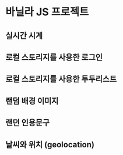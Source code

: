 # 바닐라 JS 프로젝트

## 실시간 시계
## 로컬 스토리지를 사용한 로그인
## 로컬 스토리지를 사용한 투두리스트
## 랜덤 배경 이미지
## 랜던 인용문구 
## 날씨와 위치 (geolocation)